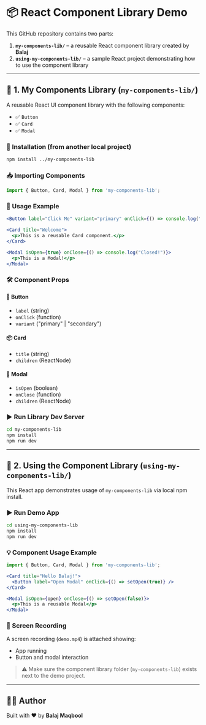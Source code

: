 # 📦 React Component Library Demo

This GitHub repository contains two parts:

1. **`my-components-lib/`** – a reusable React component library created by **Balaj**
2. **`using-my-components-lib/`** – a sample React project demonstrating how to use the component library

---

## 📁 1. My Components Library (`my-components-lib/`)

A reusable React UI component library with the following components:

- ✅ `Button`
- ✅ `Card`
- ✅ `Modal`

### 🔧 Installation (from another local project)
```bash
npm install ../my-components-lib
```

### 📥 Importing Components
```js
import { Button, Card, Modal } from 'my-components-lib';
```

### 🧪 Usage Example
```jsx
<Button label="Click Me" variant="primary" onClick={() => console.log("Clicked!")} />

<Card title="Welcome">
  <p>This is a reusable Card component.</p>
</Card>

<Modal isOpen={true} onClose={() => console.log("Closed!")}>
  <p>This is a Modal!</p>
</Modal>
```

### 🛠 Component Props

#### 🔘 Button
- `label` (string)
- `onClick` (function)
- `variant` ("primary" | "secondary")

#### 📦 Card
- `title` (string)
- `children` (ReactNode)

#### 💬 Modal
- `isOpen` (boolean)
- `onClose` (function)
- `children` (ReactNode)

### ▶️ Run Library Dev Server
```bash
cd my-components-lib
npm install
npm run dev
```

---

## 📁 2. Using the Component Library (`using-my-components-lib/`)

This React app demonstrates usage of `my-components-lib` via local npm install.

### ▶️ Run Demo App
```bash
cd using-my-components-lib
npm install
npm run dev
```

### 💡 Component Usage Example
```jsx
import { Button, Card, Modal } from 'my-components-lib';

<Card title="Hello Balaj!">
  <Button label="Open Modal" onClick={() => setOpen(true)} />
</Card>

<Modal isOpen={open} onClose={() => setOpen(false)}>
  <p>This is a reusable Modal</p>
</Modal>
```

### 🎥 Screen Recording
A screen recording (`demo.mp4`) is attached showing:
- App running
- Button and modal interaction

> ⚠️ Make sure the component library folder (`my-components-lib`) exists next to the demo project.

---

## 👨‍💻 Author

Built with ❤️ by **Balaj Maqbool**
